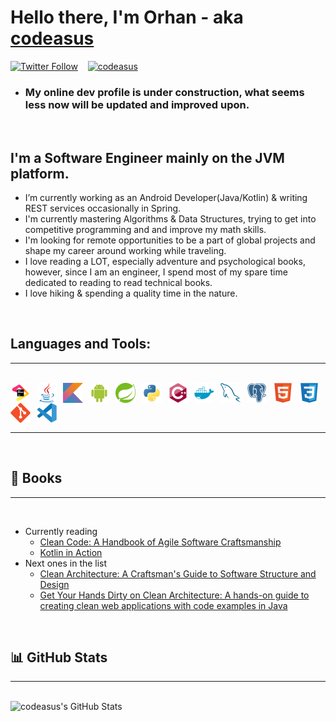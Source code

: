 # Hello there, I'm Orhan - aka [codeasus](https://www.instagram.com/codeasus/)


[![Twitter Follow](https://img.shields.io/twitter/follow/codeasus?color=1DA1F2&logo=twitter&style=for-the-badge)](https://twitter.com/intent/follow?original_referer=https%3A%2F%2Fgithub.com%2codeasus&screen_name=codeasus)&nbsp;&nbsp;&nbsp;&nbsp;[![codeasus](https://img.shields.io/badge/Instagram-E4405F?style=for-the-badge&logo=instagram&logoColor=white)](https://www.instagram.com/codeasus/)


- ### My online dev profile is under construction, what seems less now will be updated and improved upon.
<br/>

## I'm a Software Engineer mainly on the JVM platform.

- I’m currently working as an Android Developer(Java/Kotlin) & writing REST services occasionally in Spring.
- I'm currently mastering Algorithms & Data Structures, trying to get into competitive programming and and improve my math skills.
- I'm looking for remote opportunities to be a part of global projects and shape my career around working while traveling.  
- I love reading a LOT, especially adventure and psychological books, however, since I am an engineer, I spend most of my spare time dedicated to reading to read technical books.
- I love hiking & spending a quality time in the nature.

<br/>

## Languages and Tools:

---

<br/>

<img align="left" alt="JetBrains"    width="32px" src="https://raw.githubusercontent.com/devicons/devicon/v2.15.1/icons/jetbrains/jetbrains-original.svg" style="padding-right:10px;" />
<img align="left" alt="Java"         width="32px" src="https://raw.githubusercontent.com/devicons/devicon/v2.15.1/icons/java/java-original.svg"          style="padding-right:10px;" />
<img align="left" alt="Kotlin"       width="32px" src="https://raw.githubusercontent.com/devicons/devicon/v2.15.1/icons/kotlin/kotlin-original.svg"      style="padding-right:10px;" />
<img align="left" alt="Android"      width="32px" src="https://raw.githubusercontent.com/devicons/devicon/v2.15.1/icons/android/android-plain.svg"       style="padding-right:10px;" />
<img align="left" alt="Spring"       width="32px" src="https://raw.githubusercontent.com/devicons/devicon/v2.15.1/icons/spring/spring-original.svg"      style="padding-right:10px;" />
<img align="left" alt="Python"       width="32px" src="https://raw.githubusercontent.com/devicons/devicon/v2.15.1/icons/python/python-original.svg"      style="padding-right:10px;" />
<img align="left" alt="C++"          width="32px" src="https://raw.githubusercontent.com/devicons/devicon/v2.15.1/icons/cplusplus/cplusplus-original.svg" style="padding-right:10px;" />
<img align="left" alt="Docker"       width="32px" src="https://raw.githubusercontent.com/devicons/devicon/v2.15.1/icons/docker/docker-plain.svg"         style="padding-right:10px;" />
<img align="left" alt="MySQL"        width="32px" src="https://raw.githubusercontent.com/devicons/devicon/v2.15.1/icons/mysql/mysql-original.svg"        style="padding-right:10px;" />
<img align="left" alt="==PostgreSQL" width="32px" src="https://raw.githubusercontent.com/devicons/devicon/v2.15.1/icons/postgresql/postgresql-plain.svg" style="padding-right:10px;"/>
<img align="left" alt="HTML5"        width="32px" src="https://raw.githubusercontent.com/devicons/devicon/v2.15.1/icons/html5/html5-original.svg"        style="padding-right:10px;" />
<img align="left" alt="CSS3"         width="32px" src="https://raw.githubusercontent.com/devicons/devicon/v2.15.1/icons/css3/css3-original.svg"          style="padding-right:10px;" />
<img align="left" alt="Git"          width="32px" src="https://raw.githubusercontent.com/devicons/devicon/v2.15.1/icons/git/git-original.svg"            style="padding-right:10px;" />
<img align="left" alt="VS Code"      width="32px" src="https://raw.githubusercontent.com/devicons/devicon/v2.15.1/icons/vscode/vscode-original.svg"      style="padding-right:10px;" />

<br/><br/><br/>

---

<br/>

## 📕 Books

---

<br/>

- Currently reading
  - [Clean Code: A Handbook of Agile Software Craftsmanship](https://www.amazon.com/dp/0132350882/ref=cm_sw_r_tw_dp_CZMN3NFZKDB2SYEVWTP3)
  - [Kotlin in Action](https://www.amazon.com/Kotlin-Action-Dmitry-Jemerov/dp/1617293296)
- Next ones in the list
  - [Clean Architecture: A Craftsman's Guide to Software Structure and Design](https://www.amazon.com/dp/0134494164/ref=cm_sw_r_tw_dp_ZM23APP5MFEHK4KWGZBC)
  - [Get Your Hands Dirty on Clean Architecture: A hands-on guide to creating clean web applications with code examples in Java](https://www.amazon.com/dp/1839211962/ref=cm_sw_r_tw_dp_N2VTMARVPD6F8D282FKA)


<br/>


## 📊 GitHub Stats

---

<br/>

<img alt="codeasus's GitHub Stats" src="https://github-readme-stats.vercel.app/api?username=codeasus&show_icons=true&include_all_commits=true&cache_seconds=86400&theme=github_dark" />